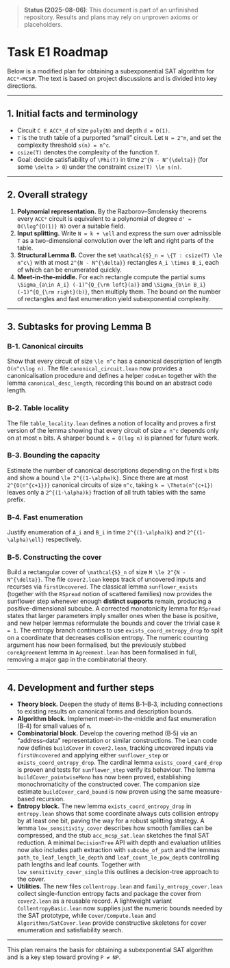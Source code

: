 > **Status (2025-08-06)**: This document is part of an unfinished repository. Results and plans may rely on unproven axioms or placeholders.
>
# Task E1 Roadmap

Below is a modified plan for obtaining a subexponential SAT algorithm for `ACC⁰∘MCSP`. The text is based on project discussions and is divided into key directions.

---

## 1. Initial facts and terminology

* Circuit `C ∈ ACC⁰_d` of size `poly(N)` and depth `d = O(1)`.
* `T` is the truth table of a purported “small” circuit. Let `N = 2^n`, and set the complexity threshold `s(n) = n^c`.
* `csize(T)` denotes the complexity of the function `T`.
* Goal: decide satisfiability of `\Phi(T)` in time `2^{N - N^{\delta}}` (for some `\delta > 0`) under the constraint `csize(T) \le s(n)`.

---

## 2. Overall strategy

1. **Polynomial representation.** By the Razborov–Smolensky theorems every `ACC⁰` circuit is equivalent to a polynomial of degree `d' = O(\log^{O(1)} N)` over a suitable field.
2. **Input splitting.** Write `N = k + \ell` and express the sum over admissible `T` as a two-dimensional convolution over the left and right parts of the table.
3. **Structural Lemma B.** Cover the set `\mathcal{S}_n = \{T : csize(T) \le n^c\}` with at most `2^{N - N^{\delta}}` rectangles `A_i \times B_i`, each of which can be enumerated quickly.
4. **Meet-in-the-middle.** For each rectangle compute the partial sums `\Sigma_{a\in A_i} (-1)^{Q_{\rm left}(a)}` and `\Sigma_{b\in B_i} (-1)^{Q_{\rm right}(b)}`, then multiply them. The bound on the number of rectangles and fast enumeration yield subexponential complexity.

---

## 3. Subtasks for proving Lemma B

### B‑1. Canonical circuits
Show that every circuit of size `\le n^c` has a canonical description of length `O(n^c\log n)`.  The file `canonical_circuit.lean` now provides a canonicalisation procedure and defines a helper `codeLen` together with the lemma `canonical_desc_length`, recording this bound on an abstract code length.

### B‑2. Table locality
The file `table_locality.lean` defines a notion of locality and proves
a first version of the lemma showing that every circuit of size
`≤ n^c` depends only on at most `n` bits.  A sharper bound `k = O(log n)`
is planned for future work.

### B‑3. Bounding the capacity
Estimate the number of canonical descriptions depending on the first `k` bits and show a bound `\le 2^{(1-\alpha)k}`.  Since there are at most `2^{O(n^{c+1})}` canonical circuits of size `n^c`, taking `k = \Theta(n^{c+1})` leaves only a `2^{(1-\alpha)k}` fraction of all truth tables with the same prefix.

### B‑4. Fast enumeration
Justify enumeration of `A_i` and `B_i` in time `2^{(1-\alpha)k}` and `2^{(1-\alpha)\ell}` respectively.

### B‑5. Constructing the cover
Build a rectangular cover of `\mathcal{S}_n` of size `M \le 2^{N - N^{\delta}}`.
The file `cover2.lean` keeps track of uncovered inputs and recurses via
`firstUncovered`.  The classical lemma `sunflower_exists` (together with
the `RSpread` notion of scattered families) now provides the sunflower
step whenever enough **distinct supports** remain, producing a
positive-dimensional subcube.  A corrected monotonicity lemma for
`RSpread` states that larger parameters imply smaller ones when the base
is positive, and new helper lemmas reformulate the bounds and cover the
trivial case `R = 1`.  The entropy branch continues to use
`exists_coord_entropy_drop` to split on a coordinate that decreases
collision entropy.  The numeric counting argument has now been formalised,
but the previously stubbed `coreAgreement` lemma in `Agreement.lean` has
been formalised in full, removing a major gap in the combinatorial
theory.

---

## 4. Development and further steps

* **Theory block.** Deepen the study of items B‑1–B‑3, including connections to existing results on canonical forms and description bounds.
* **Algorithm block.** Implement meet-in-the-middle and fast enumeration (B‑4) for small values of `n`.
* **Combinatorial block.** Develop the covering method (B‑5) via an “address–data” representation or similar constructions.
  The Lean code now defines `buildCover` in `cover2.lean`, tracking uncovered inputs via `firstUncovered` and applying either `sunflower_step` or `exists_coord_entropy_drop`.
  The cardinal lemma `exists_coord_card_drop` is proven and tests for `sunflower_step` verify its behaviour.
  The lemma `buildCover_pointwiseMono` has now been proved, establishing monochromaticity of
  the constructed cover.  The companion size estimate `buildCover_card_bound` is now proven using the same measure-based recursion.
* **Entropy block.**  The new lemma `exists_coord_entropy_drop` in `entropy.lean`
  shows that some coordinate always cuts collision entropy by at least one bit,
  paving the way for a robust splitting strategy.
  A lemma `low_sensitivity_cover` describes how smooth families can be compressed, and the stub `acc_mcsp_sat.lean` sketches the final SAT reduction.
  A minimal `DecisionTree` API with depth and evaluation utilities now also
  includes path extraction with `subcube_of_path` and the lemmas
  `path_to_leaf_length_le_depth` and `leaf_count_le_pow_depth`
  controlling path lengths and leaf counts.
  Together with `low_sensitivity_cover_single` this outlines a decision-tree
  approach to the cover.
* **Utilities.**  The new files `collentropy.lean` and `family_entropy_cover.lean`
  collect single-function entropy facts and package the cover from
  `cover2.lean` as a reusable record.  A lightweight variant
  `CollentropyBasic.lean` now supplies just the numeric bounds needed by
  the SAT prototype, while `Cover/Compute.lean` and `Algorithms/SatCover.lean`
  provide constructive skeletons for cover enumeration and satisfiability
  search.

---

This plan remains the basis for obtaining a subexponential SAT algorithm and is a key step toward proving `P ≠ NP`.
